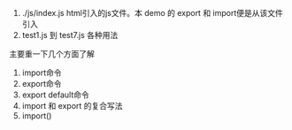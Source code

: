 1. ./js/index.js html引入的js文件。本 demo 的 export 和 import便是从该文件引入
2. test1.js 到 test7.js 各种用法

主要重一下几个方面了解
1. import命令
2. export命令
3. export default命令
4. import 和 export 的复合写法
5. import()